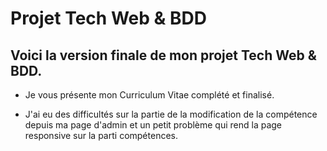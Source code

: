 # Projet Tech Web & BDD

## Voici la version finale de mon projet Tech Web & BDD.

- Je vous présente mon Curriculum Vitae complété et finalisé.

- J'ai eu des difficultés sur la partie de la modification de la compétence depuis ma page d'admin et un petit problème qui rend la page responsive sur la parti compétences. 

